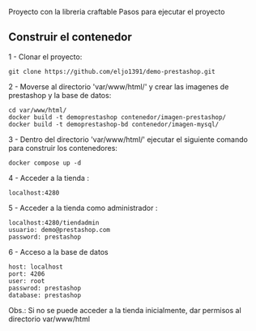 Proyecto con la libreria craftable
Pasos para ejecutar el proyecto

## Construir el contenedor
1 - Clonar el proyecto: 
    
    git clone https://github.com/eljo1391/demo-prestashop.git

2 - Moverse al directorio 'var/www/html/' y crear las imagenes de prestashop y la base de datos:

    cd var/www/html/
    docker build -t demoprestashop contenedor/imagen-prestashop/
    docker build -t demoprestashop-bd contenedor/imagen-mysql/

3 - Dentro del directorio 'var/www/html/' ejecutar el siguiente comando para construir los contenedores:
    
    docker compose up -d

4 - Acceder a la tienda :
    
    localhost:4280

5 - Acceder a la tienda como administrador :

    localhost:4280/tiendadmin
    usuario: demo@prestashop.com
    password: prestashop

6 - Acceso a la base de datos

    host: localhost
    port: 4206
    user: root
    passwrod: prestashop
    database: prestashop


Obs.: Si no se puede acceder a la tienda inicialmente, dar permisos al directorio var/www/html